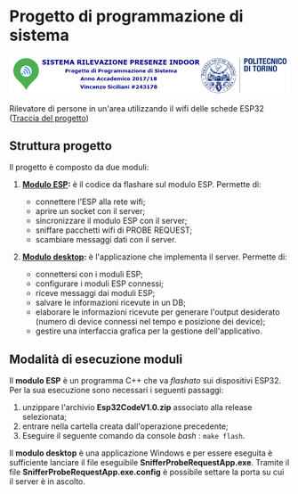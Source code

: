# Progetto di programmazione di sistema

![Banner](resources/banner.png)

Rilevatore di persone in un'area utilizzando il wifi delle schede ESP32 ([Traccia del progetto](resources/Traccia.pdf))

## Struttura progetto

Il progetto è composto da due moduli:
1.  **[Modulo ESP](esp32/main):** è il codice da flashare sul modulo ESP. Permette di:
    *  connettere l'ESP alla rete wifi;
    *  aprire un socket con il server;
    *  sincronizzare il modulo ESP con il server;
    *  sniffare pacchetti wifi di PROBE REQUEST;
    *  scambiare messaggi dati con il server.

2. **[Modulo desktop](desktopApp/SnifferProbeRequestApp):** è l'applicazione che implementa il server. Permette di: 
    *  connettersi con i moduli ESP;
    *  configurare i moduli ESP connessi;
    *  riceve messaggi dai moduli ESP;
    *  salvare le informazioni ricevute in un DB;
    *  elaborare le informazioni ricevute per generare l'output desiderato (numero di device connessi nel tempo e posizione dei device);
    *  gestire una interfaccia grafica per la gestione dell'applicativo.

## Modalità di esecuzione moduli

Il **modulo ESP** è un programma C++ che va *flashato* sui dispositivi ESP32. Per la sua esecuzione sono necessari i seguenti passaggi:
1. unzippare l'archivio **Esp32CodeV1.0.zip** associato alla release selezionata;
2. entrare nella cartella creata dall'operazione precedente;
3. Eseguire il seguente comando da console *bash* : ```make flash```.

Il **modulo desktop** è una applicazione Windows e per essere eseguita è sufficiente lanciare il file eseguibile **SnifferProbeRequestApp.exe**. Tramite il file **SnifferProbeRequestApp.exe.config** è possibile settare la porta su cui il server è in ascolto.
